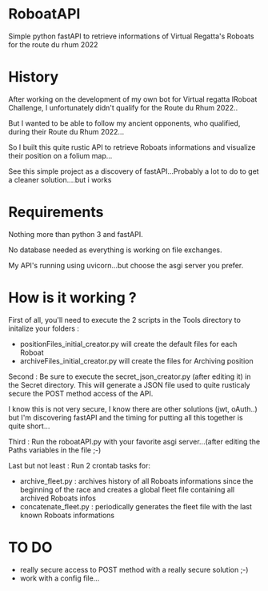 # RoboatAPI
Simple python fastAPI to retrieve informations of Virtual Regatta's Roboats for the route du rhum 2022

# History
After working on the development of my own bot for Virtual regatta IRoboat Challenge, I unfortunately didn't qualify for the Route du Rhum 2022..

But I wanted to be able to follow my ancient opponents, who qualified, during their Route du Rhum 2022...

So I built this quite rustic API to retrieve Roboats informations and visualize their position on a folium map...

See this simple project as a discovery of fastAPI...Probably a lot to do to get a cleaner solution....but i works

# Requirements

Nothing more than python 3 and fastAPI.

No database needed as everything is working on file exchanges.

My API's running using uvicorn...but choose the asgi server you prefer.

# How is it working ?

First of all, you'll need to execute the 2 scripts in the Tools directory to initalize your folders :
  * positionFiles_initial_creator.py will create the default files for each Roboat
  * archiveFiles_initial_creator.py will create the files for Archiving position

Second : Be sure to execute the secret_json_creator.py (after editing it) in the Secret directory. This will generate a JSON file used to quite rusticaly secure the POST method access of the API.

I know this is not very secure, I know there are other solutions (jwt, oAuth..) but I'm discovering fastAPI and the timing for putting all this together is quite short...

Third : Run the roboatAPI.py with your favorite asgi server...(after editing the Paths variables in the file ;-)

Last but not least : Run 2 crontab tasks for:
 - archive_fleet.py : archives history of all Roboats informations since the beginning of the race and creates a global fleet file containing all archived Roboats infos
 - concatenate_fleet.py : periodically generates the fleet file with the last known Roboats informations

# TO DO

* really secure access to POST method with a really secure solution ;-)
* work with a config file...

